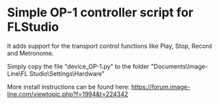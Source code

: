 # Simple OP-1 controller script for FLStudio

It adds support for the transport control functions like Play, Stop, Record and Metronome.

Simply copy the file "device_OP-1.py" to the folder "Documents\Image-Line\FL Studio\Settings\Hardware"

More install instructions can be found here:
https://forum.image-line.com/viewtopic.php?f=1994&t=224342